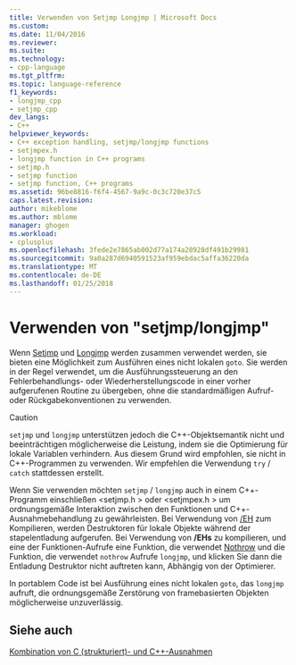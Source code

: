 ```yaml
---
title: Verwenden von Setjmp Longjmp | Microsoft Docs
ms.custom: 
ms.date: 11/04/2016
ms.reviewer: 
ms.suite: 
ms.technology:
- cpp-language
ms.tgt_pltfrm: 
ms.topic: language-reference
f1_keywords:
- longjmp_cpp
- setjmp_cpp
dev_langs:
- C++
helpviewer_keywords:
- C++ exception handling, setjmp/longjmp functions
- setjmpex.h
- longjmp function in C++ programs
- setjmp.h
- setjmp function
- setjmp function, C++ programs
ms.assetid: 96be8816-f6f4-4567-9a9c-0c3c720e37c5
caps.latest.revision: 
author: mikeblome
ms.author: mblome
manager: ghogen
ms.workload:
- cplusplus
ms.openlocfilehash: 3fede2e7865ab002d77a174a28928df491b29981
ms.sourcegitcommit: 9a0a287d6940591523af959ebdac5affa36220da
ms.translationtype: MT
ms.contentlocale: de-DE
ms.lasthandoff: 01/25/2018
---
```

# <a name="using-setjmplongjmp"></a>Verwenden von "setjmp/longjmp"
Wenn [Setjmp](../c-runtime-library/reference/setjmp.md) und [Longjmp](../c-runtime-library/reference/longjmp.md) werden zusammen verwendet werden, sie bieten eine Möglichkeit zum Ausführen eines nicht lokalen `goto`. Sie werden in der Regel verwendet, um die Ausführungssteuerung an den Fehlerbehandlungs- oder Wiederherstellungscode in einer vorher aufgerufenen Routine zu übergeben, ohne die standardmäßigen Aufruf- oder Rückgabekonventionen zu verwenden.  
  
> [!CAUTION]
>  `setjmp` und `longjmp` unterstützen jedoch die C++-Objektsemantik nicht und beeinträchtigen möglicherweise die Leistung, indem sie die Optimierung für lokale Variablen verhindern. Aus diesem Grund wird empfohlen, sie nicht in C++-Programmen zu verwenden. Wir empfehlen die Verwendung `try` / `catch` stattdessen erstellt.  
  
 Wenn Sie verwenden möchten `setjmp` / `longjmp` auch in einem C++-Programm einschließen \<setjmp.h > oder \<setjmpex.h > um ordnungsgemäße Interaktion zwischen den Funktionen und C++-Ausnahmebehandlung zu gewährleisten. Bei Verwendung von [/EH](../build/reference/eh-exception-handling-model.md) zum Kompilieren, werden Destruktoren für lokale Objekte während der stapelentladung aufgerufen. Bei Verwendung von **/EHs** zu kompilieren, und eine der Funktionen-Aufrufe eine Funktion, die verwendet [Nothrow](../cpp/nothrow-cpp.md) und die Funktion, die verwendet `nothrow` Aufrufe `longjmp`, und klicken Sie dann die Entladung Destruktor nicht auftreten kann, Abhängig von der Optimierer.  
  
 In portablem Code ist bei Ausführung eines nicht lokalen `goto`, das `longjmp` aufruft, die ordnungsgemäße Zerstörung von framebasierten Objekten möglicherweise unzuverlässig.  
  
## <a name="see-also"></a>Siehe auch  
 [Kombination von C (strukturiert)- und C++-Ausnahmen](../cpp/mixing-c-structured-and-cpp-exceptions.md)
